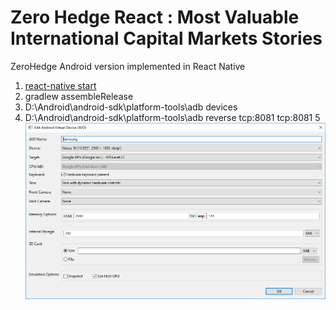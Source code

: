 # Zero Hedge React : Most Valuable International Capital Markets Stories 
ZeroHedge Android version implemented in React Native


1. [react-native start](http://davidanderson.io/2015/10/18/a-step-by-step-guide-to-react-native-on-windows/)
2. gradlew assembleRelease
3. D:\Android\android-sdk\platform-tools\adb devices
4. D:\Android\android-sdk\platform-tools\adb reverse tcp:8081 tcp:8081
5 ![alt tag](https://github.com/zuoqin/ZeroHedgeReact/blob/master/AVD.png)
